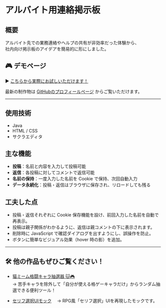 # アルバイト用連絡掲示板

## 概要
アルバイト先での業務連絡やヘルプの共有が非効率だった体験から、  
社内向け掲示板のアイデアを簡易的に形にしました。  


## 🎮 デモページ

▶️ [こちらから実際にお試しいただけます！](https://tsushima-r.github.io/help-board/)

最新の制作物は [GitHubのプロフィールページ](https://github.com/tsushima-r) からご覧いただけます。

---


## 使用技術
- Java
- HTML / CSS
- サクラエディタ

## 主な機能
- **投稿**：名前と内容を入力して投稿可能  
- **返信**：各投稿に対してコメントで返信可能  
- **名前の保持**：一度入力した名前を Cookie で保持、次回自動入力  
- **データ永続化**：投稿・返信はブラウザに保存され、リロードしても残る  

## 工夫した点
- 投稿・返信それぞれに Cookie 保存機能を設け、前回入力した名前を自動で再表示。
- 投稿は親子関係がわかるように、返信は親コメントの下に表示されます。
- 削除時に JavaScript で確認ダイアログを出すようにし、誤操作を防止。
- ボタンに簡単なビジュアル効果（hover 時の影）を追加。


---

## 🛠 他の作品もぜひご覧ください！

- [猫ミーム格闘キャラ抽選器 🐱🎮](https://github.com/tsushima-r/Meme-Fighter-Picker/tree/main)  
  → 苦手キャラを除外して「自分が使える格ゲーキャラだけ」からランダム抽選できる便利ツール！

 - [セリフ選択UIモック](https://github.com/tsushima-r/irasutoya-mock-app)　
  → RPG風「セリフ選択」UIを再現したモックです。

  

  

